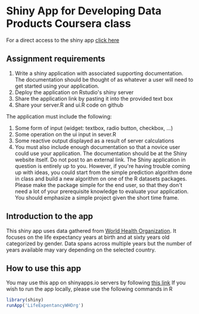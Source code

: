 # Shiny App for Developing Data Products Coursera class
For a direct access to the shiny app [click here](https://odelibalta.shinyapps.io/LifeExpentancyWHOrg/)

## Assignment requirements
1. Write a shiny application with associated supporting documentation. The documentation should be thought of as whatever a user will need to get started using your application.
2. Deploy the application on Rstudio's shiny server
3. Share the application link by pasting it into the provided text box
4. Share your server.R and ui.R code on github

The application must include the following:
1. Some form of input (widget: textbox, radio button, checkbox, ...)
2. Some operation on the ui input in sever.R
3. Some reactive output displayed as a result of server calculations
4. You must also include enough documentation so that a novice user could use your application.
The documentation should be at the Shiny website itself. Do not post to an external link.
The Shiny application in question is entirely up to you. However, if you're having trouble coming up with ideas, you could start from the simple prediction algorithm done in class and build a new algorithm on one of the R datasets packages. Please make the package simple for the end user, so that they don't need a lot of your prerequisite knowledge to evaluate your application. You should emphasize a simple project given the short time frame.


## Introduction to the app
This shiny app uses data gathered from [World Health Organization](http://apps.who.int/gho/data/node.main.688?lang=en). It focuses on the life expectancy years at birth and at sixty years old categorized by gender. Data spans across multiple years but the number of years available may vary depending on the selected country. 

## How to use this app 
You may use this app on shinyapps.io servers by following [this link](https://odelibalta.shinyapps.io/LifeExpentancyWHOrg)
If you wish to run the app locally, please use the following commands in R 
```r
library(shiny)
runApp('LifeExpentancyWHOrg')
```




